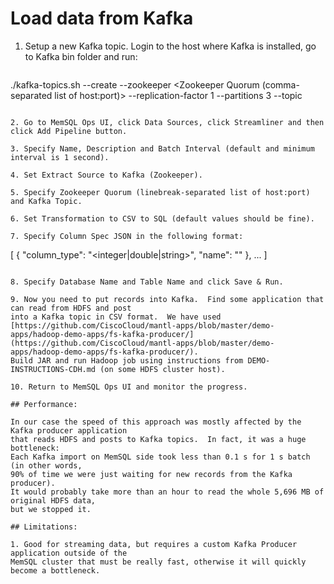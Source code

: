 # Load data from Kafka

1. Setup a new Kafka topic.  Login to the host where Kafka is installed,
go to Kafka bin folder and run:

   ```
./kafka-topics.sh --create --zookeeper <Zookeeper Quorum (comma-separated list of host:port)> --replication-factor 1 --partitions 3 --topic <topic name>
```

2. Go to MemSQL Ops UI, click Data Sources, click Streamliner and then click Add Pipeline button.

3. Specify Name, Description and Batch Interval (default and minimum interval is 1 second).

4. Set Extract Source to Kafka (Zookeeper).

5. Specify Zookeeper Quorum (linebreak-separated list of host:port) and Kafka Topic.

6. Set Transformation to CSV to SQL (default values should be fine).

7. Specify Column Spec JSON in the following format:

   ```
[
    {
        "column_type": "<integer|double|string>",
        "name": "<field name>"
    },
    ...
]
```

8. Specify Database Name and Table Name and click Save & Run.

9. Now you need to put records into Kafka.  Find some application that can read from HDFS and post
into a Kafka topic in CSV format.  We have used
[https://github.com/CiscoCloud/mantl-apps/blob/master/demo-apps/hadoop-demo-apps/fs-kafka-producer/]
(https://github.com/CiscoCloud/mantl-apps/blob/master/demo-apps/hadoop-demo-apps/fs-kafka-producer/).
Build JAR and run Hadoop job using instructions from DEMO-INSTRUCTIONS-CDH.md (on some HDFS cluster host).

10. Return to MemSQL Ops UI and monitor the progress.

## Performance:

In our case the speed of this approach was mostly affected by the Kafka producer application
that reads HDFS and posts to Kafka topics.  In fact, it was a huge bottleneck:
Each Kafka import on MemSQL side took less than 0.1 s for 1 s batch (in other words,
90% of time we were just waiting for new records from the Kafka producer).
It would probably take more than an hour to read the whole 5,696 MB of original HDFS data,
but we stopped it.

## Limitations:

1. Good for streaming data, but requires a custom Kafka Producer application outside of the
MemSQL cluster that must be really fast, otherwise it will quickly become a bottleneck.

